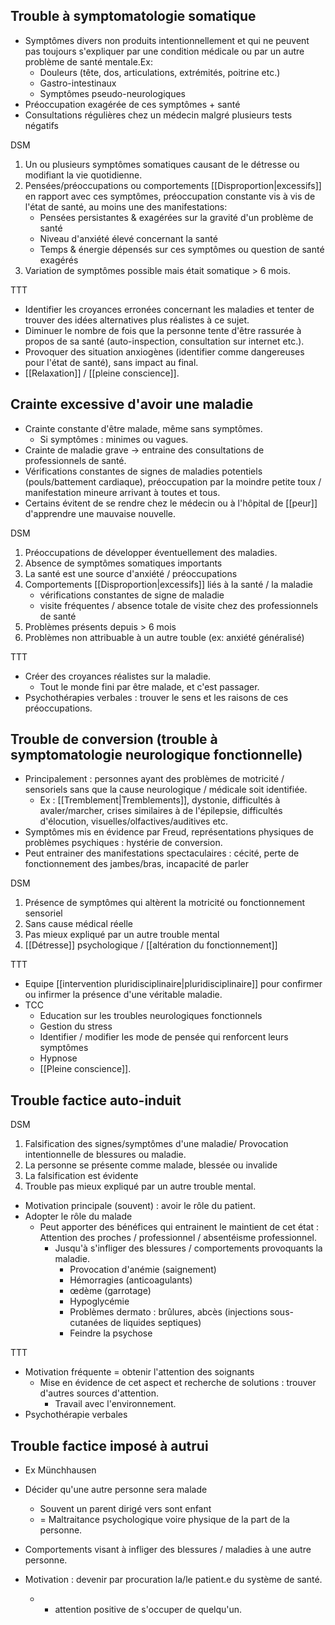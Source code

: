 
## Trouble à symptomatologie somatique 

- Symptômes divers non produits intentionnellement et qui ne peuvent pas toujours s'expliquer par une condition médicale ou par un autre problème de santé mentale.Ex:
	- Douleurs (tête, dos, articulations, extrémités, poitrine etc.)
	- Gastro-intestinaux 
	- Symptômes pseudo-neurologiques 
- Préoccupation exagérée de ces symptômes + santé 
- Consultations régulières chez un médecin malgré plusieurs tests négatifs

DSM 
1. Un ou plusieurs symptômes somatiques causant de le détresse ou modifiant la vie quotidienne. 
2. Pensées/préoccupations ou comportements [[Disproportion|excessifs]] en rapport avec ces symptômes, préoccupation constante vis à vis de l'état de santé, au moins une des manifestations:
	- Pensées persistantes & exagérées sur la gravité d'un problème de santé
	- Niveau d'anxiété élevé concernant la santé
	- Temps & énergie dépensés sur ces symptômes ou question de santé exagérés
3. Variation de symptômes possible mais était somatique > 6 mois.

TTT 

- Identifier les croyances erronées concernant les maladies et tenter de trouver des idées alternatives plus réalistes à ce sujet.
- Diminuer le nombre de fois que la personne tente d'être rassurée à propos de sa santé (auto-inspection, consultation sur internet etc.).
- Provoquer des situation anxiogènes (identifier comme dangereuses pour l'état de santé), sans impact au final.
- [[Relaxation]] / [[pleine conscience]]. 

## Crainte excessive d'avoir une maladie 

- Crainte constante d'être malade, même sans symptômes.
	- Si symptômes : minimes ou vagues. 
- Crainte de maladie grave -> entraine des consultations de professionnels de santé. 
- Vérifications constantes de signes de maladies potentiels (pouls/battement cardiaque), préoccupation par la moindre petite toux / manifestation mineure arrivant à toutes et tous. 
- Certains évitent de se rendre chez le médecin ou à l'hôpital de [[peur]] d'apprendre une mauvaise nouvelle. 

DSM 
1. Préoccupations de développer éventuellement des maladies. 
2. Absence de symptômes somatiques importants
3. La santé est une source d'anxiété / préoccupations 
4. Comportements [[Disproportion|excessifs]] liés à la santé / la maladie 
	- vérifications constantes de signe de maladie 
	- visite fréquentes / absence totale de visite chez des professionnels de santé 
5. Problèmes présents depuis > 6 mois 
6. Problèmes non attribuable à un autre touble (ex: anxiété généralisé)

TTT

- Créer des croyances réalistes sur la maladie.
	- Tout le monde fini par être malade, et c'est passager.
- Psychothérapies verbales : trouver le sens et les raisons de ces préoccupations.

## Trouble de conversion (trouble à symptomatologie neurologique fonctionnelle)

- Principalement : personnes ayant des problèmes de motricité / sensoriels sans que la cause neurologique / médicale soit identifiée. 
	- Ex  : [[Tremblement|Tremblements]], dystonie, difficultés à avaler/marcher, crises similaires à de l'épilepsie, difficultés d'élocution, visuelles/olfactives/auditives etc.
- Symptômes mis en évidence par Freud, représentations physiques de problèmes psychiques : hystérie de conversion. 
- Peut entrainer des manifestations spectaculaires : cécité, perte de fonctionnement des jambes/bras, incapacité de parler 

DSM 
1. Présence de symptômes qui altèrent la motricité ou fonctionnement sensoriel
2. Sans cause médical réelle
3. Pas mieux expliqué par un autre trouble mental
4. [[Détresse]] psychologique / [[altération du fonctionnement]] 

TTT

- Equipe [[intervention pluridisciplinaire|pluridisciplinaire]] pour confirmer ou infirmer la présence d'une véritable maladie. 
- TCC
	- Education sur les troubles neurologiques fonctionnels 
	- Gestion du stress
	- Identifier / modifier les mode de pensée qui renforcent leurs symptômes 
	- Hypnose 
	- [[Pleine conscience]]. 

## Trouble factice auto-induit

DSM
1. Falsification des signes/symptômes d'une maladie/ Provocation intentionnelle de blessures ou maladie. 
2. La personne se présente comme malade, blessée ou invalide 
3. La falsification est évidente 
4. Trouble pas mieux expliqué par un autre trouble mental.

- Motivation principale (souvent) : avoir le rôle du patient. 
- Adopter le rôle du malade 
	- Peut apporter des bénéfices qui entrainent le maintient de cet état : Attention des proches / professionnel / absentéisme professionnel.
		- Jusqu'à s'infliger des blessures / comportements provoquants la maladie. 
			- Provocation d'anémie (saignement)
			- Hémorragies (anticoagulants)
			- œdème (garrotage)
			- Hypoglycémie 
			- Problèmes dermato : brûlures, abcès (injections sous-cutanées de liquides septiques)
			- Feindre la psychose 

TTT

- Motivation fréquente = obtenir l'attention des soignants 
	- Mise en évidence de cet aspect et recherche de solutions : trouver d'autres sources d'attention. 
		- Travail avec l'environnement. 
- Psychothérapie verbales 

## Trouble factice imposé à autrui
- Ex Münchhausen

- Décider qu'une autre personne sera malade
	- Souvent un parent dirigé vers sont enfant 
	- = Maltraitance psychologique voire physique de la part de la personne. 
- Comportements visant à infliger des blessures / maladies à une autre personne.

- Motivation : devenir par procuration la/le patient.e du système de santé. 
	- + attention positive de s'occuper de quelqu'un. 


